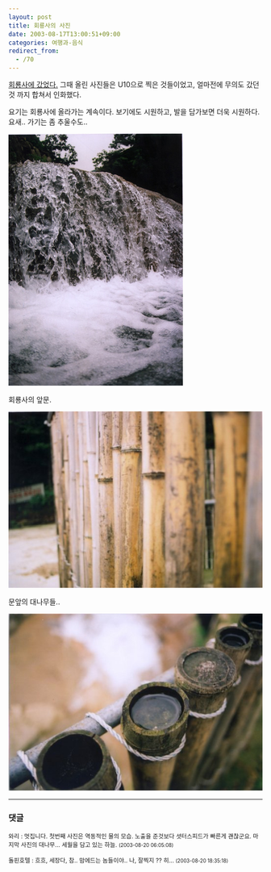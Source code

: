 ```yaml
---
layout: post
title: 회룡사의 사진
date: 2003-08-17T13:00:51+09:00
categories: 여행과-음식
redirect_from:
  - /70
---
```


<a href="http://jinto.pe.kr/33">회룡사에 갔었다.</a> 그때 올린 사진들은 U10으로 찍은 것들이었고, 얼마전에 무의도 갔던 것 까지 합쳐서 인화했다.

요기는 회룡사에 올라가는 계속이다. 보기에도 시원하고, 발을 담가보면 더욱 시원하다. 요새.. 가기는 좀 추울수도..

![ ](/assets/media/photo_11110.jpg)

회룡사의 앞문.

![ ](/assets/media/photo_11111.jpg)

문앞의 대나무들..

![ ](/assets/media/photo_11112.jpg)

* * *

### 댓글



<!--- cmt:146 --->
<!--- mail: --->
<!--- parent:0 --->

<small>와리 : 멋집니다. 첫번째 사진은 역동적인 물의 모습. 노출을 준것보다 셧터스피드가 빠른게 괜찮군요. 마지막 사진의 대나무... 세월을 담고 있는 하늘. <small>(2003-08-20 06:05:08)</small></small>


<!--- cmt:147 --->
<!--- mail: --->
<!--- parent:0 --->

<small>돌핀호텔 : 흐흐, 세장다, 참.. 맘에드는 놈들이야.. 나, 잘찍지 ??   히... <small>(2003-08-20 18:35:18)</small></small>

